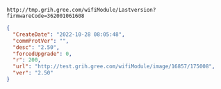 `http://tmp.grih.gree.com/wifiModule/Lastversion?firmwareCode=362001061608`

```json
{
  "CreateDate": "2022-10-28 08:05:48",
  "commProtVer": "",
  "desc": "2.50",
  "forcedUpgrade": 0,
  "r": 200,
  "url": "http://test.grih.gree.com/wifiModule/image/16857/175008",
  "ver": "2.50"
}
```